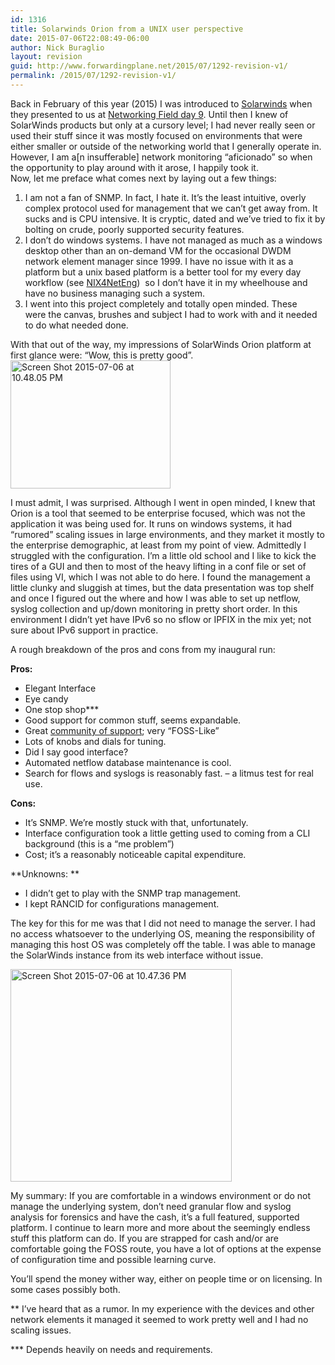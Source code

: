 ```yaml
---
id: 1316
title: Solarwinds Orion from a UNIX user perspective
date: 2015-07-06T22:08:49-06:00
author: Nick Buraglio
layout: revision
guid: http://www.forwardingplane.net/2015/07/1292-revision-v1/
permalink: /2015/07/1292-revision-v1/
---
```

Back in February of this year (2015) I was introduced to [Solarwinds](http://www.solarwinds.com/) when they presented to us at [Networking Field day 9](http://techfieldday.com/event/nfd9/). Until then I knew of SolarWinds products but only at a cursory level; I had never really seen or used their stuff since it was mostly focused on environments that were either smaller or outside of the networking world that I generally operate in. However, I am a[n insufferable] network monitoring &#8220;aficionado&#8221; so when the opportunity to play around with it arose, I happily took it.  
Now, let me preface what comes next by laying out a few things:

  1. I am not a fan of SNMP. In fact, I hate it. It&#8217;s the least intuitive, overly complex protocol used for management that we can&#8217;t get away from. It sucks and is CPU intensive. It is cryptic, dated and we&#8217;ve tried to fix it by bolting on crude, poorly supported security features.
  2. I don&#8217;t do windows systems. I have not managed as much as a windows desktop other than an on-demand VM for the occasional DWDM network element manager since 1999. I have no issue with it as a platform but a unix based platform is a better tool for my every day workflow (see [NIX4NetEng](https://www.forwardingplane.net/topics/nix4neteng/))  so I don&#8217;t have it in my wheelhouse and have no business managing such a system.
  3. I went into this project completely and totally open minded. These were the canvas, brushes and subject I had to work with and it needed to do what needed done.

With that out of the way, my impressions of SolarWinds Orion platform at first glance were: &#8220;Wow, this is pretty good&#8221;.<img class="alignright size-full wp-image-1313" src="http://www.forwardingplane.net/wp-content/uploads/2015/07/Screen-Shot-2015-07-06-at-10.48.05-PM.png" alt="Screen Shot 2015-07-06 at 10.48.05 PM" width="256" height="205" />

I must admit, I was surprised. Although I went in open minded, I knew that Orion is a tool that seemed to be enterprise focused, which was not the application it was being used for. It runs on windows systems, it had &#8220;rumored&#8221; scaling issues in large environments, and they market it mostly to the enterprise demographic, at least from my point of view. Admittedly I struggled with the configuration. I&#8217;m a little old school and I like to kick the tires of a GUI and then to most of the heavy lifting in a conf file or set of files using VI, which I was not able to do here. I found the management a little clunky and sluggish at times, but the data presentation was top shelf and once I figured out the where and how I was able to set up netflow, syslog collection and up/down monitoring in pretty short order. In this environment I didn&#8217;t yet have IPv6 so no sflow or IPFIX in the mix yet; not sure about IPv6 support in practice.

A rough breakdown of the pros and cons from my inaugural run:

**Pros:**

  * Elegant Interface
  * Eye candy
  * One stop shop\***
  * Good support for common stuff, seems expandable.
  * Great [community of support](https://thwack.solarwinds.com); very &#8220;FOSS-Like&#8221;
  * Lots of knobs and dials for tuning.
  * Did I say good interface?
  * Automated netflow database maintenance is cool.
  * Search for flows and syslogs is reasonably fast. &#8211; a litmus test for real use.

**Cons:**

  * It&#8217;s SNMP. We&#8217;re mostly stuck with that, unfortunately.
  * Interface configuration took a little getting used to coming from a CLI background (this is a &#8220;me problem&#8221;)
  * Cost; it&#8217;s a reasonably noticeable capital expenditure.

**Unknowns: **

  * I didn&#8217;t get to play with the SNMP trap management.
  * I kept RANCID for configurations management.

The key for this for me was that I did not need to manage the server. I had no access whatsoever to the underlying OS, meaning the responsibility of managing this host OS was completely off the table. I was able to manage the SolarWinds instance from its web interface without issue.

[<img class="alignright  wp-image-1310" src="http://www.forwardingplane.net/wp-content/uploads/2015/07/Screen-Shot-2015-07-06-at-10.47.36-PM.png" alt="Screen Shot 2015-07-06 at 10.47.36 PM" width="354" height="340" />](http://www.forwardingplane.net/wp-content/uploads/2015/07/Screen-Shot-2015-07-06-at-10.47.36-PM.png)

My summary: If you are comfortable in a windows environment or do not manage the underlying system, don&#8217;t need granular flow and syslog analysis for forensics and have the cash, it&#8217;s a full featured, supported platform. I continue to learn more and more about the seemingly endless stuff this platform can do. If you are strapped for cash and/or are comfortable going the FOSS route, you have a lot of options at the expense of configuration time and possible learning curve.

You&#8217;ll spend the money wither way, either on people time or on licensing. In some cases possibly both.

** I&#8217;ve heard that as a rumor. In my experience with the devices and other network elements it managed it seemed to work pretty well and I had no scaling issues.

\*** Depends heavily on needs and requirements.